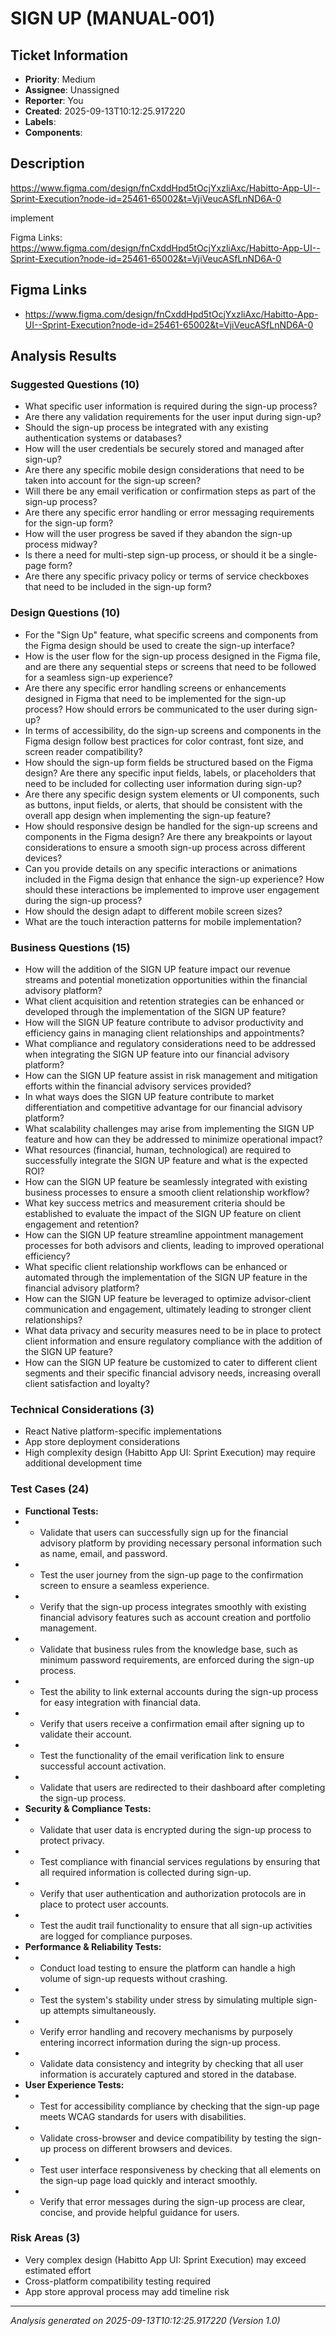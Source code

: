 # SIGN UP (MANUAL-001)

## Ticket Information
- **Priority**: Medium
- **Assignee**: Unassigned
- **Reporter**: You
- **Created**: 2025-09-13T10:12:25.917220
- **Labels**: 
- **Components**: 

## Description
https://www.figma.com/design/fnCxddHpd5tOcjYxzliAxc/Habitto-App-UI--Sprint-Execution?node-id=25461-65002&t=VjiVeucASfLnND6A-0

implement

Figma Links:
https://www.figma.com/design/fnCxddHpd5tOcjYxzliAxc/Habitto-App-UI--Sprint-Execution?node-id=25461-65002&t=VjiVeucASfLnND6A-0

## Figma Links
- https://www.figma.com/design/fnCxddHpd5tOcjYxzliAxc/Habitto-App-UI--Sprint-Execution?node-id=25461-65002&t=VjiVeucASfLnND6A-0

## Analysis Results

### Suggested Questions (10)
- What specific user information is required during the sign-up process?
- Are there any validation requirements for the user input during sign-up?
- Should the sign-up process be integrated with any existing authentication systems or databases?
- How will the user credentials be securely stored and managed after sign-up?
- Are there any specific mobile design considerations that need to be taken into account for the sign-up screen?
- Will there be any email verification or confirmation steps as part of the sign-up process?
- Are there any specific error handling or error messaging requirements for the sign-up form?
- How will the user progress be saved if they abandon the sign-up process midway?
- Is there a need for multi-step sign-up process, or should it be a single-page form?
- Are there any specific privacy policy or terms of service checkboxes that need to be included in the sign-up form?

### Design Questions (10)
- For the "Sign Up" feature, what specific screens and components from the Figma design should be used to create the sign-up interface?
- How is the user flow for the sign-up process designed in the Figma file, and are there any sequential steps or screens that need to be followed for a seamless sign-up experience?
- Are there any specific error handling screens or enhancements designed in Figma that need to be implemented for the sign-up process? How should errors be communicated to the user during sign-up?
- In terms of accessibility, do the sign-up screens and components in the Figma design follow best practices for color contrast, font size, and screen reader compatibility?
- How should the sign-up form fields be structured based on the Figma design? Are there any specific input fields, labels, or placeholders that need to be included for collecting user information during sign-up?
- Are there any specific design system elements or UI components, such as buttons, input fields, or alerts, that should be consistent with the overall app design when implementing the sign-up feature?
- How should responsive design be handled for the sign-up screens and components in the Figma design? Are there any breakpoints or layout considerations to ensure a smooth sign-up process across different devices?
- Can you provide details on any specific interactions or animations included in the Figma design that enhance the sign-up experience? How should these interactions be implemented to improve user engagement during the sign-up process?
- How should the design adapt to different mobile screen sizes?
- What are the touch interaction patterns for mobile implementation?

### Business Questions (15)
- How will the addition of the SIGN UP feature impact our revenue streams and potential monetization opportunities within the financial advisory platform?
- What client acquisition and retention strategies can be enhanced or developed through the implementation of the SIGN UP feature?
- How will the SIGN UP feature contribute to advisor productivity and efficiency gains in managing client relationships and appointments?
- What compliance and regulatory considerations need to be addressed when integrating the SIGN UP feature into our financial advisory platform?
- How can the SIGN UP feature assist in risk management and mitigation efforts within the financial advisory services provided?
- In what ways does the SIGN UP feature contribute to market differentiation and competitive advantage for our financial advisory platform?
- What scalability challenges may arise from implementing the SIGN UP feature and how can they be addressed to minimize operational impact?
- What resources (financial, human, technological) are required to successfully integrate the SIGN UP feature and what is the expected ROI?
- How can the SIGN UP feature be seamlessly integrated with existing business processes to ensure a smooth client relationship workflow?
- What key success metrics and measurement criteria should be established to evaluate the impact of the SIGN UP feature on client engagement and retention?
- How can the SIGN UP feature streamline appointment management processes for both advisors and clients, leading to improved operational efficiency?
- What specific client relationship workflows can be enhanced or automated through the implementation of the SIGN UP feature in the financial advisory platform?
- How can the SIGN UP feature be leveraged to optimize advisor-client communication and engagement, ultimately leading to stronger client relationships?
- What data privacy and security measures need to be in place to protect client information and ensure regulatory compliance with the addition of the SIGN UP feature?
- How can the SIGN UP feature be customized to cater to different client segments and their specific financial advisory needs, increasing overall client satisfaction and loyalty?

### Technical Considerations (3)
- React Native platform-specific implementations
- App store deployment considerations
- High complexity design (Habitto App UI: Sprint Execution) may require additional development time

### Test Cases (24)
- **Functional Tests:**
- - Validate that users can successfully sign up for the financial advisory platform by providing necessary personal information such as name, email, and password.
- - Test the user journey from the sign-up page to the confirmation screen to ensure a seamless experience.
- - Verify that the sign-up process integrates smoothly with existing financial advisory features such as account creation and portfolio management.
- - Validate that business rules from the knowledge base, such as minimum password requirements, are enforced during the sign-up process.
- - Test the ability to link external accounts during the sign-up process for easy integration with financial data.
- - Verify that users receive a confirmation email after signing up to validate their account.
- - Test the functionality of the email verification link to ensure successful account activation.
- - Validate that users are redirected to their dashboard after completing the sign-up process.
- **Security & Compliance Tests:**
- - Validate that user data is encrypted during the sign-up process to protect privacy.
- - Test compliance with financial services regulations by ensuring that all required information is collected during sign-up.
- - Verify that user authentication and authorization protocols are in place to protect user accounts.
- - Test the audit trail functionality to ensure that all sign-up activities are logged for compliance purposes.
- **Performance & Reliability Tests:**
- - Conduct load testing to ensure the platform can handle a high volume of sign-up requests without crashing.
- - Test the system's stability under stress by simulating multiple sign-up attempts simultaneously.
- - Verify error handling and recovery mechanisms by purposely entering incorrect information during the sign-up process.
- - Validate data consistency and integrity by checking that all user information is accurately captured and stored in the database.
- **User Experience Tests:**
- - Test for accessibility compliance by checking that the sign-up page meets WCAG standards for users with disabilities.
- - Validate cross-browser and device compatibility by testing the sign-up process on different browsers and devices.
- - Test user interface responsiveness by checking that all elements on the sign-up page load quickly and interact smoothly.
- - Verify that error messages during the sign-up process are clear, concise, and provide helpful guidance for users.

### Risk Areas (3)
- Very complex design (Habitto App UI: Sprint Execution) may exceed estimated effort
- Cross-platform compatibility testing required
- App store approval process may add timeline risk

---
*Analysis generated on 2025-09-13T10:12:25.917220 (Version 1.0)*
